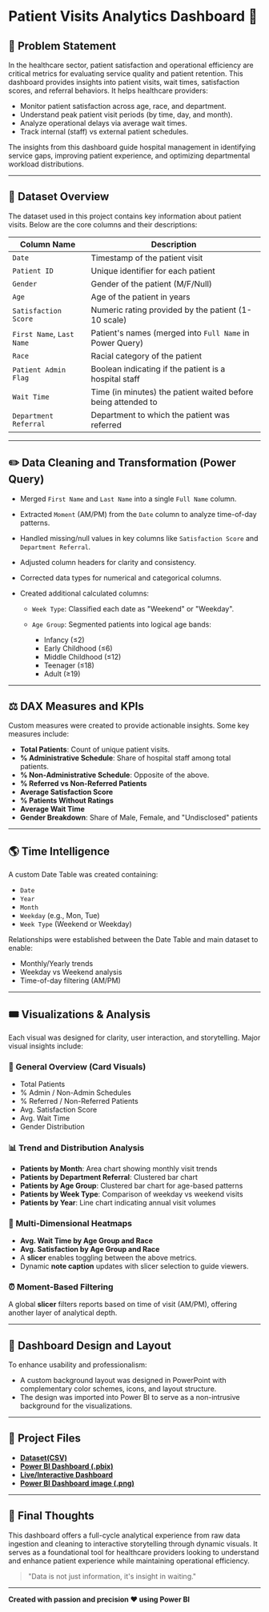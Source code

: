 
# Patient Visits Analytics Dashboard 🏥

## 🔗 Problem Statement

In the healthcare sector, patient satisfaction and operational efficiency are critical metrics for evaluating service quality and patient retention. This dashboard provides insights into patient visits, wait times, satisfaction scores, and referral behaviors. It helps healthcare providers:

* Monitor patient satisfaction across age, race, and department.
* Understand peak patient visit periods (by time, day, and month).
* Analyze operational delays via average wait times.
* Track internal (staff) vs external patient schedules.

The insights from this dashboard guide hospital management in identifying service gaps, improving patient experience, and optimizing departmental workload distributions.

---

## 📂 Dataset Overview

The dataset used in this project contains key information about patient visits. Below are the core columns and their descriptions:

| Column Name               | Description                                                   |
| ------------------------- | ------------------------------------------------------------- |
| `Date`                    | Timestamp of the patient visit                                |
| `Patient ID`              | Unique identifier for each patient                            |
| `Gender`                  | Gender of the patient (M/F/Null)                              |
| `Age`                     | Age of the patient in years                                   |
| `Satisfaction Score`      | Numeric rating provided by the patient (1-10 scale)           |
| `First Name`, `Last Name` | Patient's names (merged into `Full Name` in Power Query)      |
| `Race`                    | Racial category of the patient                                |
| `Patient Admin Flag`      | Boolean indicating if the patient is a hospital staff         |
| `Wait Time`               | Time (in minutes) the patient waited before being attended to |
| `Department Referral`     | Department to which the patient was referred                  |

---

## ✏️ Data Cleaning and Transformation (Power Query)

* Merged `First Name` and `Last Name` into a single `Full Name` column.
* Extracted `Moment` (AM/PM) from the `Date` column to analyze time-of-day patterns.
* Handled missing/null values in key columns like `Satisfaction Score` and `Department Referral`.
* Adjusted column headers for clarity and consistency.
* Corrected data types for numerical and categorical columns.
* Created additional calculated columns:

  * `Week Type`: Classified each date as "Weekend" or "Weekday".
  * `Age Group`: Segmented patients into logical age bands:

    * Infancy (≤2)
    * Early Childhood (≤6)
    * Middle Childhood (≤12)
    * Teenager (≤18)
    * Adult (≥19)

---

## ⚖️ DAX Measures and KPIs

Custom measures were created to provide actionable insights. Some key measures include:

* **Total Patients**: Count of unique patient visits.
* **% Administrative Schedule**: Share of hospital staff among total patients.
* **% Non-Administrative Schedule**: Opposite of the above.
* **% Referred vs Non-Referred Patients**
* **Average Satisfaction Score**
* **% Patients Without Ratings**
* **Average Wait Time**
* **Gender Breakdown**: Share of Male, Female, and "Undisclosed" patients

---

## 🌎 Time Intelligence

A custom Date Table was created containing:

* `Date`
* `Year`
* `Month`
* `Weekday` (e.g., Mon, Tue)
* `Week Type` (Weekend or Weekday)

Relationships were established between the Date Table and main dataset to enable:

* Monthly/Yearly trends
* Weekday vs Weekend analysis
* Time-of-day filtering (AM/PM)

---

## 🎟️ Visualizations & Analysis

Each visual was designed for clarity, user interaction, and storytelling. Major visual insights include:

### 📅 General Overview (Card Visuals)

* Total Patients
* % Admin / Non-Admin Schedules
* % Referred / Non-Referred Patients
* Avg. Satisfaction Score
* Avg. Wait Time
* Gender Distribution

### 📊 Trend and Distribution Analysis

* **Patients by Month**: Area chart showing monthly visit trends
* **Patients by Department Referral**: Clustered bar chart
* **Patients by Age Group**: Clustered bar chart for age-based patterns
* **Patients by Week Type**: Comparison of weekday vs weekend visits
* **Patients by Year**: Line chart indicating annual visit volumes

### 🔄 Multi-Dimensional Heatmaps

* **Avg. Wait Time by Age Group and Race**
* **Avg. Satisfaction by Age Group and Race**
* A **slicer** enables toggling between the above metrics.
* Dynamic **note caption** updates with slicer selection to guide viewers.

### ⏰ Moment-Based Filtering

A global **slicer** filters reports based on time of visit (AM/PM), offering another layer of analytical depth.

---

## 🎨 Dashboard Design and Layout

To enhance usability and professionalism:

* A custom background layout was designed in PowerPoint with complementary color schemes, icons, and layout structure.
* The design was imported into Power BI to serve as a non-intrusive background for the visualizations.

---

## 📂 Project Files

* [**Dataset(CSV)**](https://github.com/SamofDatasets/powerbi-healthcare-project/blob/main/datasets)
* [**Power BI Dashboard (.pbix)**](https://github.com/SamofDatasets/powerbi-healthcare-project/blob/main/Patient_Visits_Analytics_Dashboard.pbix)
* [**Live/Interactive Dashboard**](https://app.powerbi.com/links/Oy3j4lei79?ctid=9c6fd5d9-c228-4b22-be9c-89e96580edb1&pbi_source=linkShare)
* [**Power BI Dashboard image (.png)**](https://github.com/SamofDatasets/powerbi-healthcare-project/blob/main/Patient_Visits_Analytics_Dashboard_image.PNG)

---

## 🚀 Final Thoughts

This dashboard offers a full-cycle analytical experience from raw data ingestion and cleaning to interactive storytelling through dynamic visuals. It serves as a foundational tool for healthcare providers looking to understand and enhance patient experience while maintaining operational efficiency.

> "Data is not just information, it's insight in waiting."

---

**Created with passion and precision ❤️ using Power BI**
